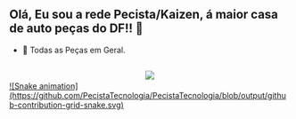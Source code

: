 
## Olá, Eu sou a rede Pecista/Kaizen, á maior casa de auto peças do DF!! 👋

- 🔭 Todas as Peças em Geral.

##

<div align="center">
  <a href="https://github.com/PecistaTecnologia">
<img height="140em" src="https://github-readme-stats.vercel.app/api/top-langs/?username=PecistaTecnologia&layout=compact&langs_count=7&theme=tokyonight"/>
</div>

  
<div>
  ![Snake animation](https://github.com/PecistaTecnologia/PecistaTecnologia/blob/output/github-contribution-grid-snake.svg)
  
  </div>
